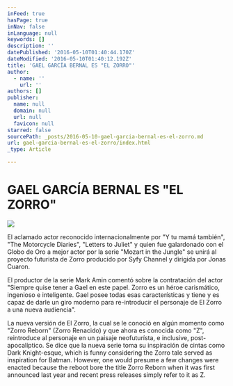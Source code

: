 ```yaml
---
inFeed: true
hasPage: true
inNav: false
inLanguage: null
keywords: []
description: ''
datePublished: '2016-05-10T01:40:44.170Z'
dateModified: '2016-05-10T01:40:12.192Z'
title: 'GAEL GARCÍA BERNAL ES "EL ZORRO"'
author:
  - name: ''
    url: ''
authors: []
publisher:
  name: null
  domain: null
  url: null
  favicon: null
starred: false
sourcePath: _posts/2016-05-10-gael-garcia-bernal-es-el-zorro.md
url: gael-garcia-bernal-es-el-zorro/index.html
_type: Article

---
```

# GAEL GARCÍA BERNAL ES "EL ZORRO"
![](https://the-grid-user-content.s3-us-west-2.amazonaws.com/2c9b33c1-dfe2-4af3-b30e-5a18819d2b95.jpg)

El aclamado actor reconocido internacionalmente por "Y tu mamá también", "The Motorcycle Diaries", "Letters to Juliet" y quien fue galardonado con el Globo de Oro a mejor actor por la serie "Mozart in the Jungle" se unirá al proyecto futurista de Zorro producido por Syfy Channel y dirigida por Jonas Cuaron.

El productor de la serie Mark Amin comentó sobre la contratación del actor "Siempre quise tener a Gael en este papel. Zorro es un héroe carismático, ingenioso e inteligente. Gael posee todas esas características y tiene y es capaz de darle un giro moderno para re-introducir el personaje de El Zorro a una nueva audiencia".

La nueva versión de El Zorro, la cual se le conoció en algún momento como "Zorro Reborn" (Zorro Renacido) y que ahora es conocida como "Z", reintroduce al personaje en un paisaje neofuturísta, e inclusive, post-apocalíptico. Se dice que la nueva serie toma su inspiración de cintas como Dark Knight-esque, which is funny considering the Zorro tale served as inspiration for Batman. However, one would presume a few changes were enacted because the reboot bore the title Zorro Reborn when it was first announced last year and recent press releases simply refer to it as Z.